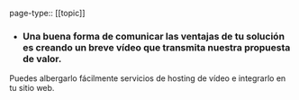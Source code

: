 page-type:: [[topic]]
- ### Una buena forma de comunicar las ventajas de tu solución es creando un breve vídeo que transmita nuestra propuesta de valor.

Puedes albergarlo fácilmente servicios de hosting de vídeo e integrarlo en tu sitio web.


